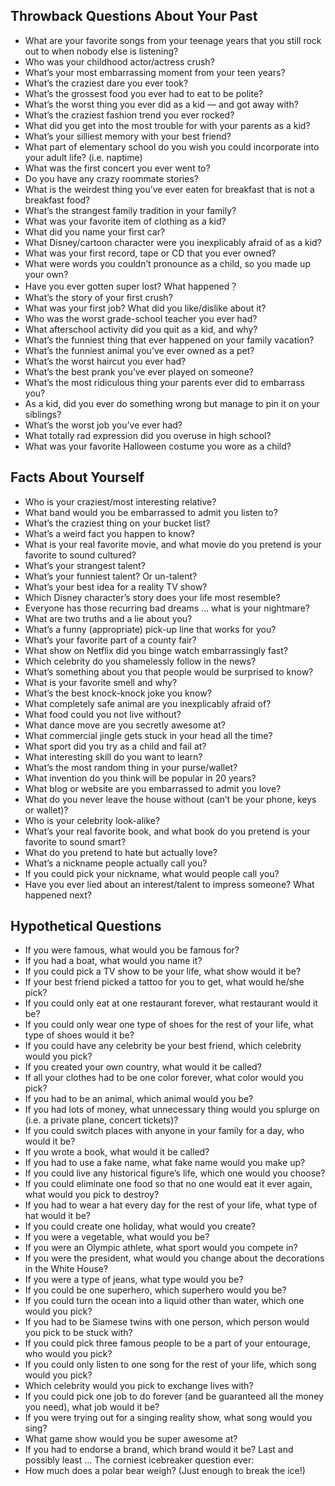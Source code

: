 ## Throwback Questions About Your Past
- What are your favorite songs from your teenage years that you still rock out to when nobody else is listening?
- Who was your childhood actor/actress crush?
- What’s your most embarrassing moment from your teen years?
- What’s the craziest dare you ever took?
- What’s the grossest food you ever had to eat to be polite?
- What’s the worst thing you ever did as a kid — and got away with?
- What’s the craziest fashion trend you ever rocked?
- What did you get into the most trouble for with your parents as a kid?
- What’s your silliest memory with your best friend?
- What part of elementary school do you wish you could incorporate into your adult life? (i.e. naptime)
- What was the first concert you ever went to?
- Do you have any crazy roommate stories?
- What is the weirdest thing you’ve ever eaten for breakfast that is not a breakfast food?
- What’s the strangest family tradition in your family?
- What was your favorite item of clothing as a kid?
- What did you name your first car?
- What Disney/cartoon character were you inexplicably afraid of as a kid?
- What was your first record, tape or CD that you ever owned?
- What were words you couldn’t pronounce as a child, so you made up your own?
- Have you ever gotten super lost? What happened？
- What’s the story of your first crush?
- What was your first job? What did you like/dislike about it?
- Who was the worst grade-school teacher you ever had?
- What afterschool activity did you quit as a kid, and why?
- What’s the funniest thing that ever happened on your family vacation?
- What’s the funniest animal you’ve ever owned as a pet?
- What’s the worst haircut you ever had?
- What’s the best prank you’ve ever played on someone?
- What’s the most ridiculous thing your parents ever did to embarrass you?
- As a kid, did you ever do something wrong but manage to pin it on your siblings?
- What’s the worst job you’ve ever had?
- What totally rad expression did you overuse in high school?
- What was your favorite Halloween costume you wore as a child?
## Facts About Yourself
- Who is your craziest/most interesting relative?
- What band would you be embarrassed to admit you listen to?
- What’s the craziest thing on your bucket list?
- What’s a weird fact you happen to know?
- What is your real favorite movie, and what movie do you pretend is your favorite to sound cultured?
- What’s your strangest talent?
- What’s your funniest talent? Or un-talent?
- What’s your best idea for a reality TV show?
- Which Disney character’s story does your life most resemble?
- Everyone has those recurring bad dreams … what is your nightmare?
- What are two truths and a lie about you?
- What’s a funny (appropriate) pick-up line that works for you?
- What’s your favorite part of a county fair?
- What show on Netflix did you binge watch embarrassingly fast?
- Which celebrity do you shamelessly follow in the news?
- What’s something about you that people would be surprised to know?
- What is your favorite smell and why?
- What’s the best knock-knock joke you know?
- What completely safe animal are you inexplicably afraid of?
- What food could you not live without?
- What dance move are you secretly awesome at?
- What commercial jingle gets stuck in your head all the time?
- What sport did you try as a child and fail at?
- What interesting skill do you want to learn?
- What’s the most random thing in your purse/wallet?
- What invention do you think will be popular in 20 years?
- What blog or website are you embarrassed to admit you love?
- What do you never leave the house without (can’t be your phone, keys or wallet)?
- Who is your celebrity look-alike?
- What’s your real favorite book, and what book do you pretend is your favorite to sound smart?
- What do you pretend to hate but actually love?
- What’s a nickname people actually call you?
- If you could pick your nickname, what would people call you?
- Have you ever lied about an interest/talent to impress someone? What happened next?
## Hypothetical Questions
- If you were famous, what would you be famous for?
- If you had a boat, what would you name it?
- If you could pick a TV show to be your life, what show would it be?
- If your best friend picked a tattoo for you to get, what would he/she pick?
- If you could only eat at one restaurant forever, what restaurant would it be?
- If you could only wear one type of shoes for the rest of your life, what type of shoes would it be?
- If you could have any celebrity be your best friend, which celebrity would you pick?
- If you created your own country, what would it be called?
- If all your clothes had to be one color forever, what color would you pick?
- If you had to be an animal, which animal would you be?
- If you had lots of money, what unnecessary thing would you splurge on (i.e. a private plane, concert tickets)?
- If you could switch places with anyone in your family for a day, who would it be?
- If you wrote a book, what would it be called?
- If you had to use a fake name, what fake name would you make up?
- If you could live any historical figure’s life, which one would you choose?
- If you could eliminate one food so that no one would eat it ever again, what would you pick to destroy?
- If you had to wear a hat every day for the rest of your life, what type of hat would it be?
- If you could create one holiday, what would you create?
- If you were a vegetable, what would you be?
- If you were an Olympic athlete, what sport would you compete in?
- If you were the president, what would you change about the decorations in the White House?
- If you were a type of jeans, what type would you be?
- If you could be one superhero, which superhero would you be?
- If you could turn the ocean into a liquid other than water, which one would you pick?
- If you had to be Siamese twins with one person, which person would you pick to be stuck with?
- If you could pick three famous people to be a part of your entourage, who would you pick?
- If you could only listen to one song for the rest of your life, which song would you pick?
- Which celebrity would you pick to exchange lives with?
- If you could pick one job to do forever (and be guaranteed all the money you need), what job would it be?
- If you were trying out for a singing reality show, what song would you sing?
- What game show would you be super awesome at?
- If you had to endorse a brand, which brand would it be?
Last and possibly least … The corniest icebreaker question ever: 
- How much does a polar bear weigh? (Just enough to break the ice!)
